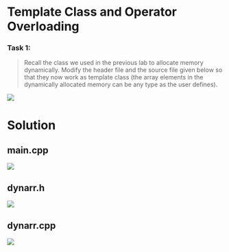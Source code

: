 # Template Class and Operator Overloading

### Task 1: 
> Recall the class we used in the previous lab to allocate memory dynamically. Modify the header file
and the source file given below so that they now work as template class (the array elements in the
dynamically allocated memory can be any type as the user defines).

<img src = "https://github.com/mosroormofizarman/CSE225L-Data-Structures-and-Algorithms-Lab/blob/main/Lab%20Tasks/Lab%2003/Task%2001/question_table.PNG" />


# Solution
     
main.cpp
---------
<img src="https://github.com/mosroormofizarman/CSE225L-Data-Structures-and-Algorithms-Lab/blob/main/Lab%20Tasks/Lab%2003/Task%2001/main.png" />  

dynarr.h
-------------
<img src="https://github.com/mosroormofizarman/CSE225L-Data-Structures-and-Algorithms-Lab/blob/main/Lab%20Tasks/Lab%2003/Task%2001/dynarr(h).png" />
 
dynarr.cpp
---------------
<img src="https://github.com/mosroormofizarman/CSE225L-Data-Structures-and-Algorithms-Lab/blob/main/Lab%20Tasks/Lab%2003/Task%2001/dynarr(cpp).png" />  
